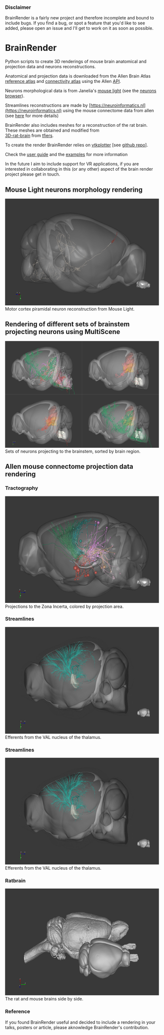 ### Disclaimer
BrainRender is a fairly new project and therefore incomplete and bound to include bugs.
If you find a bug, or spot a feature that you'd like to see added, please open an issue
and I'll get to work on it as soon as possible. 

# BrainRender
Python scripts to create 3D renderings of mouse brain anatomical and projection data and neurons reconstructions. 

Anatomical and projection data is downloaded from the  Allen Brain Atlas [reference atlas](http://atlas.brain-map.org)
and [connectivity atlas](http://connectivity.brain-map.org) using the Allen [API](http://help.brain-map.org/display/api/Allen%2BBrain%2BAtlas%2BAPI). 

Neurons morphological data is from Janelia's [mouse light](https://www.janelia.org/project-team/mouselight)
(see the [neurons browser](http://ml-neuronbrowser.janelia.org)). 

Streamlines reconstructions are made by [https://neuroinformatics.nl](https://neuroinformatics.nl) using the mouse connectome data from allen (see [here](https://neuroinformatics.nl/HBP/allen-connectivity-viewer/streamline-downloader.html) for more details)

BrainRender also includes meshes for a reconstruction of the rat brain. These meshes are obtained and modified from  
[3D-rat-brain](https://github.com/tfiers/3D-rat-brain) from 
[tfiers](https://github.com/tfiers). 

To create the render BrainRender relies on [vtkplotter](https://vtkplotter.embl.es) [see [github repo](https://github.com/marcomusy/vtkPlotter)].

Check the [user guide](UserGuide.md) and the [examples](Examples) for more information


In the future I aim to include support for VR applications, if you are interested in collaborating
in this (or any other) aspect of the brain render project please get in touch.


## Mouse Light neurons morphology rendering
<img src="Screenshots/neuron.png" width="600" height="350">
Motor cortex piramidal neuron reconstruction from Mouse Light.

## Rendering of different sets of brainstem projecting neurons using MultiScene
<img src="Screenshots/multiscene_1.png" width="600" height="350">
Sets of neurons projecting to the brainstem, sorted by brain region.

## Allen mouse connectome projection data rendering
### Tractography
<img src="Screenshots/tractography.png" width="600" height="350">
Projections to the Zona Incerta, colored by projection area.

### Streamlines
<img src="Screenshots/streamlines2.png" width="600" height="350">
Efferents from the VAL nucleus of the thalamus.

### Streamlines
<img src="Screenshots/streamlines2.png" width="600" height="350">
Efferents from the VAL nucleus of the thalamus.

### Ratbrain
<img src="Screenshots/ratbrain2.png" width="600" height="350">
The rat and mouse brains side by side. 


### Reference
If you found BrainRender useful and decided to include a rendering in your talks, posters or article, please aknowledge BrainRender's contribution.
